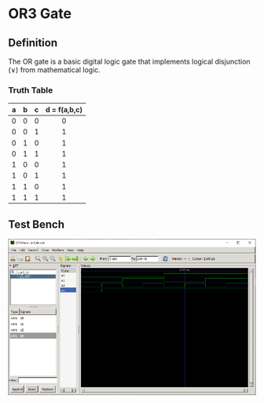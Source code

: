 # OR3 Gate

## Definition
The OR gate is a basic digital logic gate that implements logical disjunction (∨) from mathematical logic. 

### Truth Table
|a | b | c |d = f(a,b,c)|
|:---:|:---:|:---:|:---:|
|0| 0| 0| 0|
|0| 0| 1| 1|
|0| 1| 0| 1|
|0| 1| 1| 1|
|1| 0| 0| 1|
|1| 0| 1| 1|
|1| 1| 0| 1|
|1| 1| 1| 1|

## Test Bench
![or3 tb](./or3_tb.png "OR3 Test Bench")
